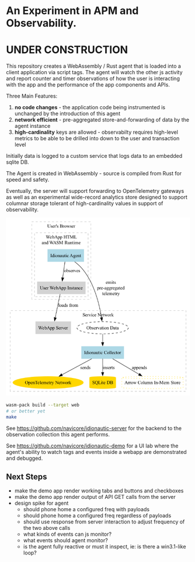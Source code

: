 An Experiment in APM and Observability.
===========

UNDER CONSTRUCTION
=============

This repository creates a WebAssembly / Rust agent that is loaded into a client
application via script tags.  The agent will watch the other js activity and
report counter and timer observations of how the user is interacting with the
app and the performance of the app components and APIs.

Three Main Features:

1. __no code changes__ - the application code being instrumented is unchanged by the
  introduction of this agent
2. __network efficient__ - pre-aggregated store-and-forwarding of data by the agent instance
3. __high-cardinality__ keys are allowed - observabilty requires high-level metrics
  to be able to be drilled into down to the user and transaction level

Initially data is logged to a custom service that logs data to an embedded
sqlite DB.

The Agent is created in WebAssembly - source is compiled from Rust for
speed and safety.

Eventually, the server will support forwarding to OpenTelemetry gateways as well
as an experimental wide-record analytics store designed to support columnar
storage tolerant of high-cardinality values in support of observability.

![Idionautic system is made of many distributed components](docs/idionautic_system.png)

```bash
wasm-pack build --target web
# or better yet
make
```

See https://github.com/navicore/idionautic-server for the backend to the
observation collection this agent performs.

See https://github.com/navicore/idionautic-demo for a UI lab where the agent's
ability to watch tags and events inside a webapp are demonstrated and debugged.

Next Steps
-----------
* make the demo app render working tabs and buttons and checkboxes
* make the demo app render output of API GET calls from the server
* design spike for agent
  * should phone home a configured freq with payloads
  * should phone home a configured freq regardless of payloads
  * should use response from server interaction to adjust frequency of the two
    above calls
  * what kinds of events can js monitor?
  * what events should agent monitor?
  * is the agent fully reactive or must it inspect, ie: is there a win3.1-like
    loop?
